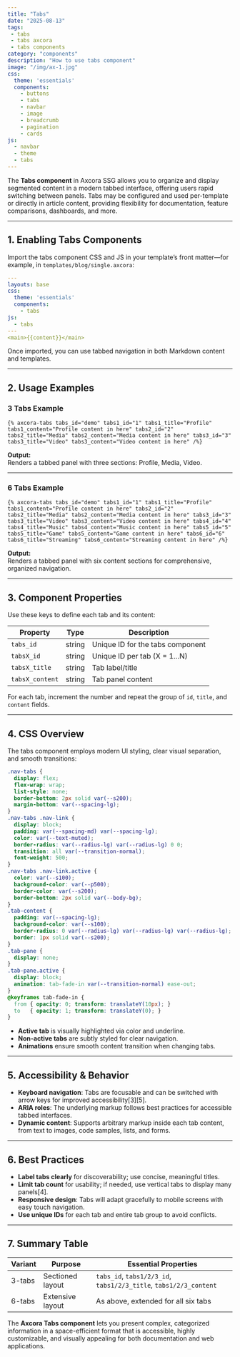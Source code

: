 ```yaml
---
title: "Tabs"
date: "2025-08-13"
tags: 
 - tabs
 - tabs axcora
 - tabs components
category: "components"
description: "How to use tabs component"
image: "/img/ax-1.jpg"
css:
  theme: 'essentials'
  components:
    - buttons
    - tabs
    - navbar
    - image
    - breadcrumb
    - pagination
    - cards
js:
  - navbar
  - theme
  - tabs
---
```

The **Tabs component** in Axcora SSG allows you to organize and display segmented content in a modern tabbed interface, offering users rapid switching between panels. Tabs may be configured and used per-template or directly in article content, providing flexibility for documentation, feature comparisons, dashboards, and more.

---

## 1. Enabling Tabs Components

Import the tabs component CSS and JS in your template’s front matter—for example, in `templates/blog/single.axcora`:

```yaml
---
layouts: base
css:
  theme: 'essentials'
  components:
    - tabs
js:
  - tabs
---
<main>{{content}}</main>
```

Once imported, you can use tabbed navigation in both Markdown content and templates.

---

## 2. Usage Examples

### 3 Tabs Example

```
{% axcora-tabs tabs_id="demo" tabs1_id="1" tabs1_title="Profile" tabs1_content="Profile content in here" tabs2_id="2" tabs2_title="Media" tabs2_content="Media content in here" tabs3_id="3" tabs3_title="Video" tabs3_content="Video content in here" /%}
```
**Output:**  
Renders a tabbed panel with three sections: Profile, Media, Video.

---

### 6 Tabs Example

```
{% axcora-tabs tabs_id="demo" tabs1_id="1" tabs1_title="Profile" tabs1_content="Profile content in here" tabs2_id="2" tabs2_title="Media" tabs2_content="Media content in here" tabs3_id="3" tabs3_title="Video" tabs3_content="Video content in here" tabs4_id="4" tabs4_title="Music" tabs4_content="Music content in here" tabs5_id="5" tabs5_title="Game" tabs5_content="Game content in here" tabs6_id="6" tabs6_title="Streaming" tabs6_content="Streaming content in here" /%}
```
**Output:**  
Renders a tabbed panel with six content sections for comprehensive, organized navigation.

---

## 3. Component Properties

Use these keys to define each tab and its content:

| Property             | Type   | Description                       |
|----------------------|--------|-----------------------------------|
| `tabs_id`            | string | Unique ID for the tabs component  |
| `tabsX_id`           | string | Unique ID per tab (X = 1...N)     |
| `tabsX_title`        | string | Tab label/title                   |
| `tabsX_content`      | string | Tab panel content                 |

For each tab, increment the number and repeat the group of `id`, `title`, and `content` fields.

---

## 4. CSS Overview

The tabs component employs modern UI styling, clear visual separation, and smooth transitions:

```css
.nav-tabs {
  display: flex;
  flex-wrap: wrap;
  list-style: none;
  border-bottom: 2px solid var(--s200);
  margin-bottom: var(--spacing-lg);
}
.nav-tabs .nav-link {
  display: block;
  padding: var(--spacing-md) var(--spacing-lg);
  color: var(--text-muted);
  border-radius: var(--radius-lg) var(--radius-lg) 0 0;
  transition: all var(--transition-normal);
  font-weight: 500;
}
.nav-tabs .nav-link.active {
  color: var(--s100);
  background-color: var(--p500);
  border-color: var(--s200);
  border-bottom: 2px solid var(--body-bg);
}
.tab-content {
  padding: var(--spacing-lg);
  background-color: var(--s100);
  border-radius: 0 var(--radius-lg) var(--radius-lg) var(--radius-lg);
  border: 1px solid var(--s200);
}
.tab-pane {
  display: none;
}
.tab-pane.active {
  display: block;
  animation: tab-fade-in var(--transition-normal) ease-out;
}
@keyframes tab-fade-in {
  from { opacity: 0; transform: translateY(10px); }
  to   { opacity: 1; transform: translateY(0); }
}
```

- **Active tab** is visually highlighted via color and underline.
- **Non-active tabs** are subtly styled for clear navigation.
- **Animations** ensure smooth content transition when changing tabs.

---

## 5. Accessibility & Behavior

- **Keyboard navigation**: Tabs are focusable and can be switched with arrow keys for improved accessibility[3][5].
- **ARIA roles**: The underlying markup follows best practices for accessible tabbed interfaces.
- **Dynamic content**: Supports arbitrary markup inside each tab content, from text to images, code samples, lists, and forms.

---

## 6. Best Practices

- **Label tabs clearly** for discoverability; use concise, meaningful titles.
- **Limit tab count** for usability; if needed, use vertical tabs to display many panels[4].
- **Responsive design**: Tabs will adapt gracefully to mobile screens with easy touch navigation.
- **Use unique IDs** for each tab and entire tab group to avoid conflicts.

---

## 7. Summary Table

| Variant      | Purpose          | Essential Properties                        |
|--------------|------------------|---------------------------------------------|
| 3-tabs       | Sectioned layout | `tabs_id`, `tabs1/2/3_id`, `tabs1/2/3_title`, `tabs1/2/3_content` |
| 6-tabs       | Extensive layout | As above, extended for all six tabs         |

The **Axcora Tabs component** lets you present complex, categorized information in a space-efficient format that is accessible, highly customizable, and visually appealing for both documentation and web applications.
